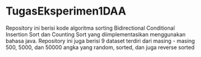 # TugasEksperimen1DAA
Repository ini berisi kode algoritma sorting Bidirectional Conditional Insertion Sort dan Counting Sort yang diimplementasikan menggunakan bahasa java. Repository ini juga berisi 9 dataset terdiri dari masing - masing 500, 5000, dan 50000 angka yang random, sorted, dan juga reverse sorted
